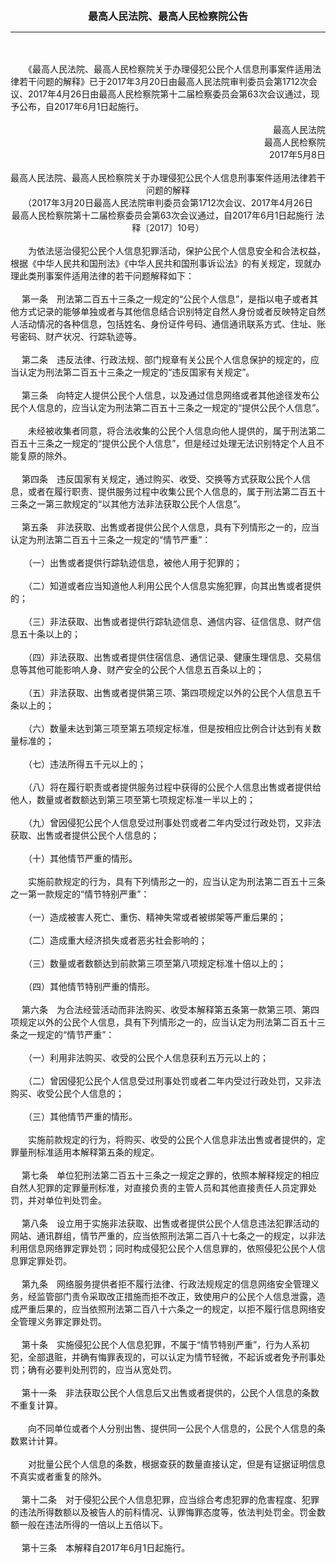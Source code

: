 <div id="div_content"><font color="#760026"></font> <p align="center"><b><font style="font-size:16px;" class="MTitle">最高人民法院、最高人民检察院公告</font></b></p><hr color="red"><br>
<br>
　　《最高人民法院、最高人民检察院关于办理侵犯公民个人信息刑事案件适用法律若干问题的解释》已于2017年3月20日由最高人民法院审判委员会第1712次会议、2017年4月26日由最高人民检察院第十二届检察委员会第63次会议通过，现予公布，自2017年6月1日起施行。<br>
<br>
<div align="right">最高人民法院<br>
最高人民检察院<br>
2017年5月8日<br>
</div><br>
<div align="center">最高人民法院、最高人民检察院关于办理侵犯公民个人信息刑事案件适用法律若干问题的解释<br>
（2017年3月20日最高人民法院审判委员会第1712次会议、2017年4月26日<br>
最高人民检察院第十二届检察委员会第63次会议通过，自2017年6月1日起施行 法释〔2017〕10号）<br>
</div><br>
　　为依法惩治侵犯公民个人信息犯罪活动，保护公民个人信息安全和合法权益，根据《中华人民共和国刑法》《中华人民共和国刑事诉讼法》的有关规定，现就办理此类刑事案件适用法律的若干问题解释如下：<br>
<br>
<font class="TiaoNoA">　 第一条</font>　刑法第二百五十三条之一规定的“公民个人信息”，是指以电子或者其他方式记录的能够单独或者与其他信息结合识别特定自然人身份或者反映特定自然人活动情况的各种信息，包括姓名、身份证件号码、通信通讯联系方式、住址、账号密码、财产状况、行踪轨迹等。<br>
<br><font class="TiaoNoA">　 第二条</font>　违反法律、行政法规、部门规章有关公民个人信息保护的规定的，应当认定为刑法第二百五十三条之一规定的“违反国家有关规定”。<br>
<br><font class="TiaoNoA">　 第三条</font>　向特定人提供公民个人信息，以及通过信息网络或者其他途径发布公民个人信息的，应当认定为刑法第二百五十三条之一规定的“提供公民个人信息”。<br>
<br>
　　未经被收集者同意，将合法收集的公民个人信息向他人提供的，属于刑法第二百五十三条之一规定的“提供公民个人信息”，但是经过处理无法识别特定个人且不能复原的除外。<br>
<br><font class="TiaoNoA">　 第四条</font>　违反国家有关规定，通过购买、收受、交换等方式获取公民个人信息，或者在履行职责、提供服务过程中收集公民个人信息的，属于刑法第二百五十三条之一第三款规定的“以其他方法非法获取公民个人信息”。<br>
<br><font class="TiaoNoA">　 第五条</font>　非法获取、出售或者提供公民个人信息，具有下列情形之一的，应当认定为刑法第二百五十三条之一规定的“情节严重”：<br>
<br>
　　（一）出售或者提供行踪轨迹信息，被他人用于犯罪的；<br>
<br>
　　（二）知道或者应当知道他人利用公民个人信息实施犯罪，向其出售或者提供的；<br>
<br>
　　（三）非法获取、出售或者提供行踪轨迹信息、通信内容、征信信息、财产信息五十条以上的；<br>
<br>
　　（四）非法获取、出售或者提供住宿信息、通信记录、健康生理信息、交易信息等其他可能影响人身、财产安全的公民个人信息五百条以上的；<br>
<br>
　　（五）非法获取、出售或者提供第三项、第四项规定以外的公民个人信息五千条以上的；<br>
<br>
　　（六）数量未达到第三项至第五项规定标准，但是按相应比例合计达到有关数量标准的；<br>
<br>
　　（七）违法所得五千元以上的；<br>
<br>
　　（八）将在履行职责或者提供服务过程中获得的公民个人信息出售或者提供给他人，数量或者数额达到第三项至第七项规定标准一半以上的；<br>
<br>
　　（九）曾因侵犯公民个人信息受过刑事处罚或者二年内受过行政处罚，又非法获取、出售或者提供公民个人信息的；<br>
<br>
　　（十）其他情节严重的情形。<br>
<br>
　　实施前款规定的行为，具有下列情形之一的，应当认定为刑法第二百五十三条之一第一款规定的“情节特别严重”：<br>
<br>
　　（一）造成被害人死亡、重伤、精神失常或者被绑架等严重后果的；<br>
<br>
　　（二）造成重大经济损失或者恶劣社会影响的；<br>
<br>
　　（三）数量或者数额达到前款第三项至第八项规定标准十倍以上的；<br>
<br>
　　（四）其他情节特别严重的情形。<br>
<br><font class="TiaoNoA">　 第六条</font>　为合法经营活动而非法购买、收受本解释第五条第一款第三项、第四项规定以外的公民个人信息，具有下列情形之一的，应当认定为刑法第二百五十三条之一规定的“情节严重”：<br>
<br>
　　（一）利用非法购买、收受的公民个人信息获利五万元以上的；<br>
<br>
　　（二）曾因侵犯公民个人信息受过刑事处罚或者二年内受过行政处罚，又非法购买、收受公民个人信息的；<br>
<br>
　　（三）其他情节严重的情形。<br>
<br>
　　实施前款规定的行为，将购买、收受的公民个人信息非法出售或者提供的，定罪量刑标准适用本解释第五条的规定。<br>
<br><font class="TiaoNoA">　 第七条</font>　单位犯刑法第二百五十三条之一规定之罪的，依照本解释规定的相应自然人犯罪的定罪量刑标准，对直接负责的主管人员和其他直接责任人员定罪处罚，并对单位判处罚金。<br>
<br><font class="TiaoNoA">　 第八条</font>　设立用于实施非法获取、出售或者提供公民个人信息违法犯罪活动的网站、通讯群组，情节严重的，应当依照刑法第二百八十七条之一的规定，以非法利用信息网络罪定罪处罚；同时构成侵犯公民个人信息罪的，依照侵犯公民个人信息罪定罪处罚。<br>
<br><font class="TiaoNoA">　 第九条</font>　网络服务提供者拒不履行法律、行政法规规定的信息网络安全管理义务，经监管部门责令采取改正措施而拒不改正，致使用户的公民个人信息泄露，造成严重后果的，应当依照刑法第二百八十六条之一的规定，以拒不履行信息网络安全管理义务罪定罪处罚。<br>
<br><font class="TiaoNoA">　 第十条</font>　实施侵犯公民个人信息犯罪，不属于“情节特别严重”，行为人系初犯，全部退赃，并确有悔罪表现的，可以认定为情节轻微，不起诉或者免予刑事处罚；确有必要判处刑罚的，应当从宽处罚。<br>
<br><font class="TiaoNoA">　 第十一条</font>　非法获取公民个人信息后又出售或者提供的，公民个人信息的条数不重复计算。<br>
<br>
　　向不同单位或者个人分别出售、提供同一公民个人信息的，公民个人信息的条数累计计算。<br>
<br>
　　对批量公民个人信息的条数，根据查获的数量直接认定，但是有证据证明信息不真实或者重复的除外。<br>
<br><font class="TiaoNoA">　 第十二条</font>　对于侵犯公民个人信息犯罪，应当综合考虑犯罪的危害程度、犯罪的违法所得数额以及被告人的前科情况、认罪悔罪态度等，依法判处罚金。罚金数额一般在违法所得的一倍以上五倍以下。<br>
<br><font class="TiaoNoA">　 第十三条</font>　本解释自2017年6月1日起施行。<br>
<br><br>
</div>